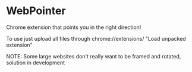 # WebPointer
Chrome extension that points you in the right direction!

To use just upload all files through chrome://extensions/ "Load unpacked extension"

NOTE: Some large websites don't really want to be framed and rotated, solution in development
